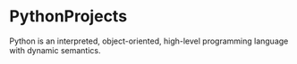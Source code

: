 # PythonProjects
 Python is an interpreted, object-oriented, high-level programming language with dynamic semantics.
